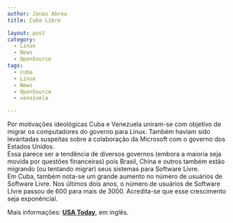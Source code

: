 ```yaml
---
author: Jonas Abreu
title: Cuba Libre

layout: post
category:
  - Linux
  - News
  - OpenSource
tags:
  - cuba
  - Linux
  - News
  - OpenSource
  - venezuela

---
```

Por motivações ideológicas Cuba e Venezuela uniram-se com objetivo de migrar os computadores do governo para Linux. Também haviam sido levantadas suspeitas sobre a colaboração da Microsoft com o governo dos Estados Unidos.  
Essa parece ser a tendência de diversos governos (embora a maioria seja movida por questões financeiras) pois Brasil, China e outros também estão migrando (ou tentando migrar) seus sistemas para Software Livre.  
Em Cuba, também nota-se um grande aumento no número de usuários de Software Livre. Nos últimos dois anos, o número de usuários de Software LIvre passou de 600 para mais de 3000. Acredita-se que esse crescimento seja exponêncial.

Mais informações: **[USA Today][1]**, em inglês. 














 [1]: http://www.usatoday.com/tech/products/software/2007-02-19-cuba-linux_x.htm?csp=34





